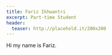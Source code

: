 ```yaml
---
title: Fariz Ikhwantri
excerpt: Part-time Student
header:
  teaser: http://placehold.it/200x200
---
```


Hi my name is Fariz.

